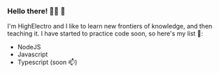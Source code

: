 ### Hello there! 🌌🤖 👋
I'm HighElectro and I like to learn new frontiers of knowledge, and then teaching it. 
I have started to practice code soon, so here's my list 🔭:
- NodeJS
- Javascript
- Typescript (soon 📫)

<!--
**HighElectro/HighElectro** is a ✨ _special_ ✨ repository because its `README.md` (this file) appears on your GitHub profile.

Here are some ideas to get you started:

- 🔭 I’m currently working on ...
- 🌱 I’m currently learning ...
- 👯 I’m looking to collaborate on ...
- 🤔 I’m looking for help with ...
- 💬 Ask me about ...
- 📫c How to reach me: ...
- 😄 Pronouns: ...
- ⚡ Fun fact: ...
-->
